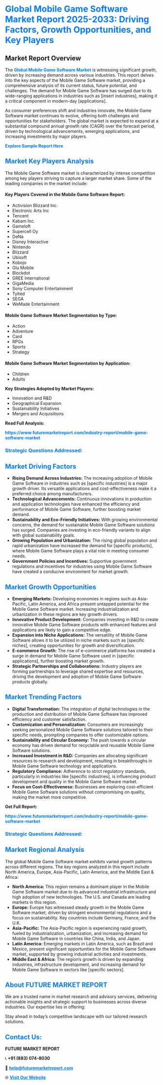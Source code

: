 <h1 style="color: #007BFF;">Global Mobile Game Software Market Report 2025-2033: Driving Factors, Growth Opportunities, and Key Players</h1>

<section id="overview">
<h2>Market Report Overview</h2>
<p>The <a href="https://www.futuremarketreport.com/industry-report/mobile-game-software-market" style="color: #007BFF; text-decoration: none;"><strong>Global Mobile Game Software Market</strong></a> is witnessing significant growth, driven by increasing demand across various industries. This report delves into the key aspects of the Mobile Game Software market, providing a comprehensive analysis of its current status, future potential, and challenges. The demand for Mobile Game Software has surged due to its wide-ranging applications in industries such as [insert industries], making it a critical component in modern-day [applications].</p>
<p>As consumer preferences shift and industries innovate, the Mobile Game Software market continues to evolve, offering both challenges and opportunities for stakeholders. The global market is expected to expand at a substantial compound annual growth rate (CAGR) over the forecast period, driven by technological advancements, emerging applications, and increasing investments by major players.</p>
</section>

<section id="overview">
<p><a href="https://www.futuremarketreport.com/request-sample/reportId=58697" style="color: #007BFF; text-decoration: none;"><strong>Explore Sample Report Here</strong></a></p>
</section>

<section id="key-players">
<h2 style="color: #007BFF;">Market Key Players Analysis</h2>
<p>The Mobile Game Software market is characterized by intense competition among key players striving to capture a larger market share. Some of the leading companies in the market include:</p>
<h4>Key Players Covered in the Mobile Game Software Report:</h4>
<ul><li>Activision Blizzard Inc.</li><li>Electronic Arts Inc</li><li>Tencent</li><li>Kabam Inc.</li><li>Gameloft</li><li>Supercell Oy</li><li>DeNa</li><li>Disney Interactive</li><li>Nintendo</li><li>Blizzard</li><li>Ubisoft</li><li>Kobojo</li><li>Glu Mobile</li><li>Blockdot</li><li>GREE International</li><li>GigaMedia</li><li>Sony Computer Entertainment</li><li>Tylted</li><li>SEGA</li><li>WeMade Entertainment</li></ul>
<h4>Mobile Game Software Market Segmentation by Type:</h4>
<ul><li>Action</li><li>Adventure</li><li>Card</li><li>RPGs</li><li>Sports</li><li>Strategy</li></ul>

<h4>Mobile Game Software Market Segmentation by Application:</h4>
<ul><li>Children</li><li>Adults</li></ul>
<p><strong>Key Strategies Adopted by Market Players:</strong></p>
<ul>
<li>Innovation and R&D</li>
<li>Geographical Expansion</li>
<li>Sustainability Initiatives</li>
<li>Mergers and Acquisitions</li>
</ul>
</section>

<section>
<p><strong>Read Full Analysis: </strong></p><a href="https://www.futuremarketreport.com/industry-report/mobile-game-software-market" style="color: #007BFF; text-decoration: none;"><strong>https://www.futuremarketreport.com/industry-report/mobile-game-software-market</strong></a>
<h3 style="color: #007BFF;">Strategic Questions Addressed:</h3>
</section>

<section id="driving-factors">
<h2 style="color: #007BFF;">Market Driving Factors</h2>
<ul>
<li><strong>Rising Demand Across Industries:</strong> The increasing adoption of Mobile Game Software in industries such as [specific industries] is a major growth driver. Its versatile applications and cost-effectiveness make it a preferred choice among manufacturers.</li>
<li><strong>Technological Advancements:</strong> Continuous innovations in production and application technologies have enhanced the efficiency and performance of Mobile Game Software, further boosting market demand.</li>
<li><strong>Sustainability and Eco-Friendly Initiatives:</strong> With growing environmental concerns, the demand for sustainable Mobile Game Software solutions has surged. Companies are investing in eco-friendly variants to align with global sustainability goals.</li>
<li><strong>Growing Population and Urbanization:</strong> The rising global population and rapid urbanization have increased the demand for [specific products], where Mobile Game Software plays a vital role in meeting consumer needs.</li>
<li><strong>Government Policies and Incentives:</strong> Supportive government regulations and incentives for industries using Mobile Game Software have created a conducive environment for market growth.</li>
</ul>
</section>

<section id="growth-opportunities">
<h2 style="color: #007BFF;">Market Growth Opportunities</h2>
<ul>
<li><strong>Emerging Markets:</strong> Developing economies in regions such as Asia-Pacific, Latin America, and Africa present untapped potential for the Mobile Game Software market. Increasing industrialization and urbanization in these regions are key growth drivers.</li>
<li><strong>Innovative Product Development:</strong> Companies investing in R&D to create innovative Mobile Game Software products with enhanced features and applications are likely to gain a competitive edge.</li>
<li><strong>Expansion into Niche Applications:</strong> The versatility of Mobile Game Software allows it to be utilized in niche markets such as [specific niches], creating opportunities for growth and diversification.</li>
<li><strong>E-commerce Growth:</strong> The rise of e-commerce platforms has created a surge in demand for Mobile Game Software used in [specific applications], further boosting market growth.</li>
<li><strong>Strategic Partnerships and Collaborations:</strong> Industry players are forming partnerships to leverage shared expertise and resources, driving the development and adoption of Mobile Game Software products globally.</li>
</ul>
</section>

<section id="trending-factors">
<h2 style="color: #007BFF;">Market Trending Factors</h2>
<ul>
<li><strong>Digital Transformation:</strong> The integration of digital technologies in the production and distribution of Mobile Game Software has improved efficiency and customer satisfaction.</li>
<li><strong>Customization and Personalization:</strong> Consumers are increasingly seeking personalized Mobile Game Software solutions tailored to their specific needs, prompting companies to offer customizable options.</li>
<li><strong>Sustainability and Circular Economy:</strong> The push towards a circular economy has driven demand for recyclable and reusable Mobile Game Software solutions.</li>
<li><strong>Increased Investment in R&D:</strong> Companies are allocating significant resources to research and development, resulting in breakthroughs in Mobile Game Software technology and applications.</li>
<li><strong>Regulatory Compliance:</strong> Adherence to strict regulatory standards, particularly in industries like [specific industries], is influencing product development and quality in the Mobile Game Software market.</li>
<li><strong>Focus on Cost-Effectiveness:</strong> Businesses are exploring cost-efficient Mobile Game Software solutions without compromising on quality, making the market more competitive.</li>
</ul>
</section>

<section>
<p><strong>Get Full Report: </strong></p><a href="https://www.futuremarketreport.com/industry-report/mobile-game-software-market" style="color: #007BFF; text-decoration: none;"><strong>https://www.futuremarketreport.com/industry-report/mobile-game-software-market</strong></a>
<h3 style="color: #007BFF;">Strategic Questions Addressed:</h3>
</section>


<section id="regional-analysis">
<h2 style="color: #007BFF;">Market Regional Analysis</h2>
<p>The global Mobile Game Software market exhibits varied growth patterns across different regions. The key regions analyzed in this report include North America, Europe, Asia-Pacific, Latin America, and the Middle East & Africa:</p>
<ul>
<li><strong>North America:</strong> This region remains a dominant player in the Mobile Game Software market due to its advanced industrial infrastructure and high adoption of new technologies. The U.S. and Canada are leading markets in this region.</li>
<li><strong>Europe:</strong> Europe has witnessed steady growth in the Mobile Game Software market, driven by stringent environmental regulations and a focus on sustainability. Key countries include Germany, France, and the U.K.</li>
<li><strong>Asia-Pacific:</strong> The Asia-Pacific region is experiencing rapid growth, fueled by industrialization, urbanization, and increasing demand for Mobile Game Software in countries like China, India, and Japan.</li>
<li><strong>Latin America:</strong> Emerging markets in Latin America, such as Brazil and Mexico, present significant opportunities for the Mobile Game Software market, supported by growing industrial activities and investments.</li>
<li><strong>Middle East & Africa:</strong> The region’s growth is driven by expanding industries, infrastructure development, and increasing demand for Mobile Game Software in sectors like [specific sectors].</li>
</ul>
</section>

<footer>
<h2 style="color: #007BFF;">About FUTURE MARKET REPORT</h2>
<p>We are a trusted name in market research and advisory services, delivering actionable insights and strategic support to businesses across diverse industries. Our expertise lies in offering:</p>

<p>Stay ahead in today’s competitive landscape with our tailored research solutions.</p>

<h2 style="color: #007BFF;">Contact Us:</h2>
<p><strong>FUTURE MARKET REPORT</strong></p>
<p>📞 <strong>+91 (883) 074-8030</strong></p>
<p>📧 <strong><a href="mailto:help@futuremarketreport.com" style="color: #007BFF;">help@futuremarketreport.com</a></strong></p>
<p>🌐 <strong><a href="https://www.futuremarketreport.com/" style="color: #007BFF;">Visit Our Website</a></strong></p>
</footer>